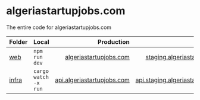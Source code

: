 # algeriastartupjobs.com

The entire code for algeriastartupjobs.com

| **Folder**       | **Local**            |                                                   **Production** |                                                                      **Staging** |
| :--------------- | :------------------- | ---------------------------------------------------------------: | -------------------------------------------------------------------------------: |
| [web](./web)     | `npm run dev`        |         [algeriastartupjobs.com](https://algeriastartupjobs.com) |         [staging.algeriastartupjobs.com](https://staging.algeriastartupjobs.com) |
| [infra](./infra) | `cargo watch -x run` | [api.algeriastartupjobs.com](https://api.algeriastartupjobs.com) | [api.staging.algeriastartupjobs.com](https://api.staging.algeriastartupjobs.com) |
